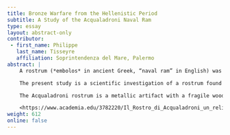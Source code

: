 ```yaml
---
title: Bronze Warfare from the Hellenistic Period
subtitle: A Study of the Acqualadroni Naval Ram
type: essay
layout: abstract-only
contributor:
 - first_name: Philippe
   last_name: Tisseyre
   affiliation: Soprintendenza del Mare, Palermo
abstract: |
    A rostrum (*embolos* in ancient Greek, “naval ram” in English) was an offensive naval weapon mounted on the prow of a ship at the waterline and was used to damage enemy warships. The rostrum was probably a Greek invention dating back to the sixth century BC and was considered a formidable offensive weapon for centuries. Its use required an experienced captain and a disciplined crew. Other rostra have been found in the Mediterranean and are not to be confused with cutwaters, also used to damage enemy warships. The Hellenistic Athlit rostrum was found south of Haifa (Israel) in 1980 and was dated to 220 BC. Its archaeological and metallurgical analysis data, based on physico-chemical and metallographic analyses, provided unique information about bronze-casting and the construction of warships during the Hellenistic period.

    The present study is a scientific investigation of a rostrum found at a depth of 6 meters at Acqualadroni, 200 meters off the coast of Messina (Italy) in September 2008. Following its recovery, the rostrum was placed in a glass container full of demineralized water in constant flow to preserve the wooden parts.

    The Acqualadroni rostrum is a metallic artifact with a fragile wooden part from the original warship still inside it. A blackish substance is present on some areas of the wood surface. The rostrum is 162 centimeters long and weighs about 250 kilograms. The thickness of the metal is approximately 2 centimeters. The rostrum is finely decorated on both sides with very faithful drawings of two *kopis* (single-edged curved swords) and a sword similar to a Hellenistic or Greek *xiphos* (a double-edged, single-handed sword) measuring 86 and 88 centimeters, respectively. The deformation of the blade on the right-hand side is attributable to collisions with other ships. It is possible to date the rostrum on the basis of such stylistic elements. Thus, its production date may range from the fourth to the second century BC. If the rostrum dates to the third century BC, it may have been mounted on a warship used in a naval battle during the Punic Wars (e.g., the battles of the Lipari Islands and Mylae). The metallic part was investigated by the University of Palermo (CGA) using inductively coupled plasma optical emission spectroscopy (ICP–OES) and inductively coupled plasma mass spectrometry (ICP–MS) for lead isotope analysis. The two wooden samples were investigated by Fourier transform infrared (FTIR) spectroscopy, 13C{1H} cross-polarization magic angle spinning (CP MAS), NMR spectroscopy, energy-dispersive X-ray spectroscopy (EDX), ICP–OES, gas chromatography–mass spectrometry (GC–MS), and X-ray diffraction (XRD). The present investigation aims to provide information about the state of preservation of the wooden and metallic parts and to give some hints that could prove useful in conservation of the rostrum.

    <https://www.academia.edu/3782220/Il_Rostro_di_Acqualadroni_un_relitto_del_III_sec.a.C._in_Un_Mare_d_aMare_Palermo_2013>
weight: 612
online: false
---
```

